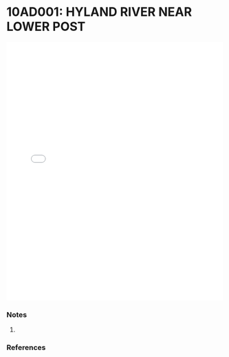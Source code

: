 # 10AD001: HYLAND RIVER NEAR LOWER POST

<iframe src="/distribution_estimation/_static/stations/10AD001_fdc.html" width="100%" height="600" frameborder="0"></iframe>

### Notes
1. 

### References

